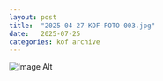 ```yaml
---
layout:	post
title:	"2025-04-27-KOF-FOTO-003.jpg"
date:	2025-07-25
categories:	kof archive
---
```


![Image Alt](https://k0f.github.io/assets/2025-04-27-KOF-FOTO-003.jpg)